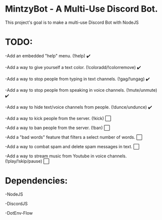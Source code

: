# MintzyBot - A Multi-Use Discord Bot.

This project's goal is to make a multi-use Discord Bot with NodeJS

# TODO:

-Add an embedded "help" menu. (!help) ✔️

-Add a way to give yourself a text color. (!coloradd/!colorremove) ✔️

-Add a way to stop people from typing in text channels. (!gag/!ungag) ✔️

-Add a way to stop people from speaking in voice channels. (!mute/unmute) ✔️

-Add a way to hide text/voice channels from people. (!dunce/undunce) ✔️

-Add a way to kick people from the server. (!kick) ⬜

-Add a way to ban people from the server. (!ban) ⬜

-Add a "bad words" feature that filters a select number of words. ⬜

-Add a way to combat spam and delete spam messages in text. ⬜

-Add a way to stream music from Youtube in voice channels. (!play/!skip/pause) ⬜

# Dependencies:

-NodeJS

-DiscordJS

-DotEnv-Flow
